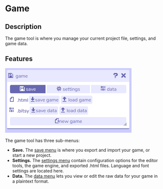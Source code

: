 # Game

## Description

The game tool is where you manage your current project file, settings, and game data.

## Features

![save menu screenshot](.images/gameSaveDiagram.png)

The game tool has three sub-menus:

- **Save.** The [save menu](save) is where you export and import your game, or start a new project.
- **Settings.** The [settings menu](settings) contain configuration options for the editor tools, the game engine, and exported .html files. Language and font settings are located here.
- **Data.** The [data menu](data) lets you view or edit the raw data for your game in a plaintext format.